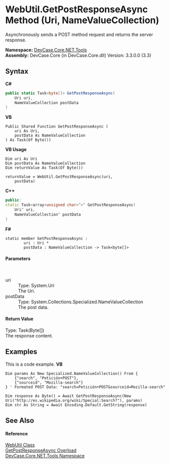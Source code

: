 # WebUtil.GetPostResponseAsync Method (Uri, NameValueCollection)
 

Asynchronously sends a POST method request and returns the server response.

**Namespace:**&nbsp;<a href="N_DevCase_Core_NET_Tools">DevCase.Core.NET.Tools</a><br />**Assembly:**&nbsp;DevCase.Core (in DevCase.Core.dll) Version: 3.3.0.0 (3.3)

## Syntax

**C#**<br />
``` C#
public static Task<byte[]> GetPostResponseAsync(
	Uri uri,
	NameValueCollection postData
)
```

**VB**<br />
``` VB
Public Shared Function GetPostResponseAsync ( 
	uri As Uri,
	postData As NameValueCollection
) As Task(Of Byte())
```

**VB Usage**<br />
``` VB Usage
Dim uri As Uri
Dim postData As NameValueCollection
Dim returnValue As Task(Of Byte())

returnValue = WebUtil.GetPostResponseAsync(uri, 
	postData)
```

**C++**<br />
``` C++
public:
static Task<array<unsigned char>^>^ GetPostResponseAsync(
	Uri^ uri, 
	NameValueCollection^ postData
)
```

**F#**<br />
``` F#
static member GetPostResponseAsync : 
        uri : Uri * 
        postData : NameValueCollection -> Task<byte[]> 

```


#### Parameters
&nbsp;<dl><dt>uri</dt><dd>Type: System.Uri<br />The Uri.</dd><dt>postData</dt><dd>Type: System.Collections.Specialized.NameValueCollection<br />The post data.</dd></dl>

#### Return Value
Type: Task(Byte[])<br />The response content.

## Examples
This is a code example. 
**VB**<br />
``` VB
Dim params As New Specialized.NameValueCollection() From {
    {"search", "Petición+POST"},
    {"sourceid", "Mozilla-search"}
} ' Formated POST Data: "search=Petición+POST&sourceid=Mozilla-search"

Dim response As Byte() = Await GetPostResponseAsync(New Uri("http://es.wikipedia.org/wiki/Special:Search?"), params)
Dim str As String = Await Encoding.Default.GetString(response)
```


## See Also


#### Reference
<a href="T_DevCase_Core_NET_Tools_WebUtil">WebUtil Class</a><br /><a href="Overload_DevCase_Core_NET_Tools_WebUtil_GetPostResponseAsync">GetPostResponseAsync Overload</a><br /><a href="N_DevCase_Core_NET_Tools">DevCase.Core.NET.Tools Namespace</a><br />